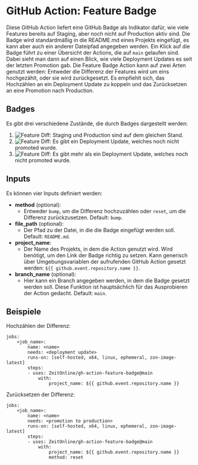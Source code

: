 # GitHub Action: Feature Badge
Diese GitHub Action liefert eine GitHub Badge als Indikator dafür, wie viele Features bereits auf Staging, aber noch nicht auf Production aktiv sind.
Die Badge wird standardmäßig in die README.md eines Projekts eingefügt, es kann aber auch ein anderer Dateipfad angegeben werden.
Ein Klick auf die Badge führt zu einer Übersicht der Actions, die auf `main` gelaufen sind. Dabei sieht man dann auf einen Blick, wie viele Deployment Updates es seit der letzten Promotion gab.
Die Feature Badge Action kann auf zwei Arten genutzt werden: Entweder die Differenz der Features wird um eins hochgezählt, oder sie wird zurückgesetzt.
Es empfiehlt sich, das Hochzählen an ein Deployment Update zu koppeln und das Zurücksetzen an eine Promotion nach Production.

## Badges

Es gibt drei verschiedene Zustände, die durch Badges dargestellt werden:

1. ![Feature Diff](https://img.shields.io/badge/Feature%20Diff-Up%20To%20Date-33CD56.svg): Staging und Production sind auf dem gleichen Stand.
2. ![Feature Diff](https://img.shields.io/badge/Feature%20Diff-Prod%20One%20Feature%20Behind-FFFF00.svg): Es gibt ein Deployment Update, welches noch nicht promoted wurde.
3. ![Feature Diff](https://img.shields.io/badge/Feature%20Diff-Prod%20More%20Than%20One%20Feature%20Behind-eb4034.svg): Es gibt mehr als ein Deployment Update, welches noch nicht promoted wurde.

## Inputs

Es können vier Inputs definiert werden:
- **method** (optional):
    - Entweder `bump`, um die Differenz hochzuzählen oder `reset`, um die Differenz zurückzusetzen. Default: `bump`.
- **file_path** (optional):
    - Der Pfad zu der Datei, in die die Badge eingefügt werden soll. Default: `README.md`.
- **project_name**:
    - Der Name des Projekts, in dem die Action genutzt wird. Wird benötigt, um den Link der Badge richtig zu setzen. Kann generisch über Umgebungsvariablen der aufrufenden GitHub Action gesetzt werden: `${{ github.event.repository.name }}`.
- **branch_name** (optional):
    - Hier kann ein Branch angegeben werden, in dem die Badge gesetzt werden soll. Diese Funktion ist hauptsächlich für das Ausprobieren der Action gedacht. Default: `main`.

## Beispiele

Hochzählen der Differenz:

    jobs:
        <job_name>:
            name: <name>
            needs: <deployment update>
            runs-on: [self-hosted, x64, linux, ephemeral, zon-image-latest]
            steps:
            - uses: ZeitOnline/gh-action-feature-badge@main
                with:
                    project_name: ${{ github.event.repository.name }}

Zurücksetzen der Differenz:

    jobs:
        <job_name>:
            name: <name>
            needs: <promotion to production>
            runs-on: [self-hosted, x64, linux, ephemeral, zon-image-latest]
            steps:
            - uses: ZeitOnline/gh-action-feature-badge@main
                with:
                    project_name: ${{ github.event.repository.name }}
                    method: reset
